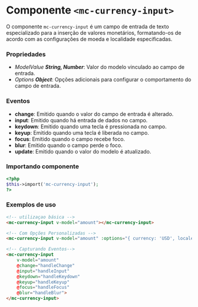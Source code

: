 # Componente `<mc-currency-input>`
O componente `mc-currency-input` é um campo de entrada de texto especializado para a inserção de valores monetários, formatando-os de acordo com as configurações de moeda e localidade especificadas.

### Propriedades
- *ModelValue **String, Number***: Valor do modelo vinculado ao campo de entrada.
- *Options **Object***: Opções adicionais para configurar o comportamento do campo de entrada.

### Eventos
- **change**: Emitido quando o valor do campo de entrada é alterado.
- **input**: Emitido quando há entrada de dados no campo.
- **keydown**: Emitido quando uma tecla é pressionada no campo.
- **keyup**: Emitido quando uma tecla é liberada no campo.
- **focus**: Emitido quando o campo recebe foco.
- **blur**: Emitido quando o campo perde o foco.
- **update**: Emitido quando o valor do modelo é atualizado.

### Importando componente
```PHP
<?php 
$this->import('mc-currency-input');
?>
```
### Exemplos de uso
```HTML
<!-- utilizaçao básica -->
<mc-currency-input v-model="amount"></mc-currency-input>

<!-- Com Opções Personalizadas -->
<mc-currency-input v-model="amount" :options="{ currency: 'USD', locale: 'en-US' }"></mc-currency-input>

<!-- Capturando Eventos-->
<mc-currency-input 
    v-model="amount" 
    @change="handleChange" 
    @input="handleInput"
    @keydown="handleKeydown"
    @keyup="handleKeyup"
    @focus="handleFocus"
    @blur="handleBlur">
</mc-currency-input>
```
